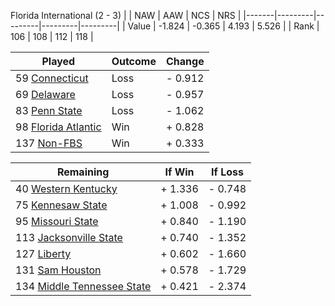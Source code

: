 Florida International (2 - 3)
|       |   NAW   |   AAW   |   NCS   |   NRS   |
|-------|---------|---------|---------|---------|
| Value |  -1.824 |  -0.365 |   4.193 |   5.526 |
| Rank  |     106 |     108 |     112 |     118 |

| Played                    | Outcome    |  Change  |
|---------------------------|------------|----------|
|  59 [Connecticut           ](Connecticut.md)| Loss       | -  0.912 |
|  69 [Delaware              ](Delaware.md)| Loss       | -  0.957 |
|  83 [Penn State            ](PennState.md)| Loss       | -  1.062 |
|  98 [Florida Atlantic      ](FloridaAtlantic.md)| Win        | +  0.828 |
| 137 [Non-FBS               ](NonFBS.md)| Win        | +  0.333 |

| Remaining                 |  If Win  |  If Loss |
|---------------------------|----------|----------|
|  40 [Western Kentucky      ](WesternKentucky.md)| +  1.336 | -  0.748 |
|  75 [Kennesaw State        ](KennesawState.md)| +  1.008 | -  0.992 |
|  95 [Missouri State        ](MissouriState.md)| +  0.840 | -  1.190 |
| 113 [Jacksonville State    ](JacksonvilleState.md)| +  0.740 | -  1.352 |
| 127 [Liberty               ](Liberty.md)| +  0.602 | -  1.660 |
| 131 [Sam Houston           ](SamHouston.md)| +  0.578 | -  1.729 |
| 134 [Middle Tennessee State](MiddleTennesseeState.md)| +  0.421 | -  2.374 |

